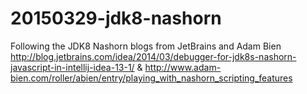 # 20150329-jdk8-nashorn
Following the JDK8 Nashorn blogs from JetBrains and Adam Bien http://blog.jetbrains.com/idea/2014/03/debugger-for-jdk8s-nashorn-javascript-in-intellij-idea-13-1/ &amp; http://www.adam-bien.com/roller/abien/entry/playing_with_nashorn_scripting_features

